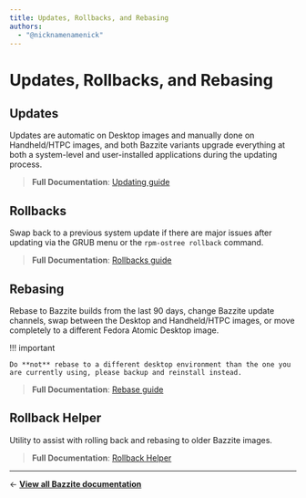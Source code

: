 ```yaml
---
title: Updates, Rollbacks, and Rebasing
authors:
  - "@nicknamenamenick"
---
```


<!-- ANCHOR: METADATA -->
<!--{"url_discourse": "https://universal-blue.discourse.group/docs?topic=36", "fetched_at": "2024-09-03 16:43:15.473615+00:00"}-->
<!-- ANCHOR_END: METADATA -->

# Updates, Rollbacks, and Rebasing

## Updates

Updates are automatic on Desktop images and manually done on Handheld/HTPC images, and both Bazzite variants upgrade everything at both a system-level and user-installed applications during the updating process.

> **Full Documentation**:
> [Updating guide](./updating_guide.md)

## Rollbacks

Swap back to a previous system update if there are major issues after updating via the GRUB menu or the `rpm-ostree rollback` command.

> **Full Documentation**:
> [Rollbacks guide](./rolling_back_system_updates.md)

## Rebasing

Rebase to Bazzite builds from the last 90 days, change Bazzite update channels, swap between the Desktop and Handheld/HTPC images, or move completely to a different Fedora Atomic Desktop image.

!!! important 
    
    Do **not** rebase to a different desktop environment than the one you are currently using, please backup and reinstall instead.

> **Full Documentation**:
> [Rebase guide](./rebase_guide.md)

## Rollback Helper

Utility to assist with rolling back and rebasing to older Bazzite images.

> **Full Documentation**:
> [Rollback Helper](./bazzite_rollback_helper.md)

<hr>

← [**View all Bazzite documentation**](../../index.md)
